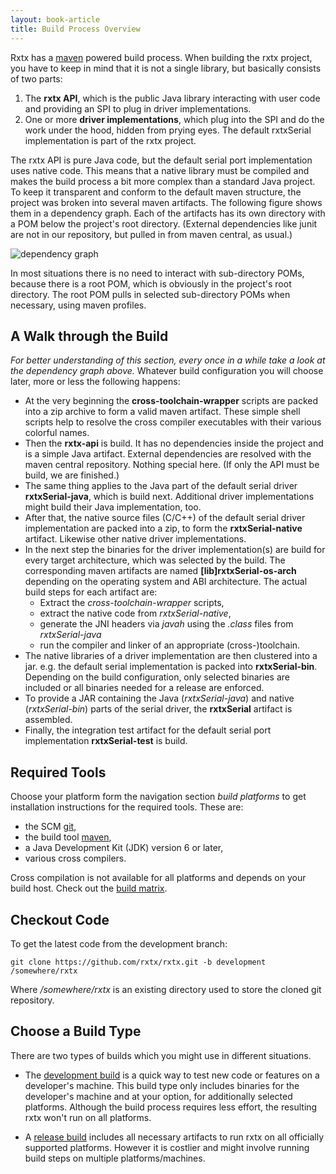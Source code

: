 ```yaml
---
layout: book-article
title: Build Process Overview
---
```


Rxtx has a [maven](http://maven.apache.org/) powered build process.
When building the rxtx project, you have to keep in mind that it is not a single library, but basically consists of two parts:

1. The **rxtx API**, which is the public Java library interacting with user code and providing an SPI to plug in driver implementations.
2. One or more **driver implementations**, which plug into the SPI and do the work under the hood, hidden from prying eyes. The default rxtxSerial implementation is part of the rxtx project.

The rxtx API is pure Java code, but the default serial port implementation uses native code. This means that a native library must be compiled and makes the build process a bit more complex than a standard Java project. To keep it transparent and conform to the default maven structure, the project was broken into several maven artifacts. The following figure shows them in a dependency graph. Each of the artifacts has its own directory with a POM below the project's root directory. (External dependencies like junit are not in our repository, but pulled in from maven central, as usual.)

![dependency graph]({{site.url}}/resources/img/dependencyGraph.png "rxtx project dependency graph")

In most situations there is no need to interact with sub-directory POMs, because there is a root POM, which is obviously in the project's root directory. The root POM pulls in selected sub-directory POMs when necessary, using maven profiles.

A Walk through the Build
------------------------
*For better understanding of this section, every once in a while take a look at the dependency graph above.* Whatever build configuration you will choose later, more or less the following happens:

* At the very beginning the **cross-toolchain-wrapper** scripts are packed into a zip archive to form a valid maven artifact. These simple shell scripts help to resolve the cross compiler executables with their various colorful names.
* Then the **rxtx-api** is build. It has no dependencies inside the project and is a simple Java artifact. External dependencies are resolved with the maven central repository. Nothing special here. (If only the API must be build, we are finished.)
* The same thing applies to the Java part of the default serial driver **rxtxSerial-java**, which is build next. Additional driver implementations might build their Java implementation, too.
* After that, the native source files (C/C++) of the default serial driver implementation are packed into a zip, to form the **rxtxSerial-native** artifact. Likewise other native driver implementations.
* In the next step the binaries for the driver implementation(s) are build for every target architecture, which was selected by the build. The corresponding maven artifacts are named **[lib]rxtxSerial-os-arch** depending on the operating system and ABI architecture. The actual build steps for each artifact are:
  * Extract the *cross-toolchain-wrapper* scripts,
  * extract the native code from *rxtxSerial-native*,
  * generate the JNI headers via *javah* using the *.class* files from *rxtxSerial-java*
  * run the compiler and linker of an appropriate (cross-)toolchain.
* The native libraries of a driver implementation are then clustered into a jar. e.g. the default serial implementation is packed into **rxtxSerial-bin**. Depending on the build configuration, only selected binaries are included or all binaries needed for a release are enforced.
* To provide a JAR containing the Java (*rxtxSerial-java*) and native (*rxtxSerial-bin*) parts of the serial driver, the **rxtxSerial** artifact is assembled.
* Finally, the integration test artifact for the default serial port implementation **rxtxSerial-test** is build.

Required Tools
--------------
Choose your platform form the navigation section *build platforms* to get installation instructions for the required tools. These are:

* the SCM [git](http://git-scm.com/),
* the build tool [maven](http://maven.apache.org/),
* a Java Development Kit (JDK) version 6 or later,
* various cross compilers.

Cross compilation is not available for all platforms and depends on your build host. Check out the [build matrix](matrix.html).

Checkout Code
-------------
To get the latest code from the development branch:

    git clone https://github.com/rxtx/rxtx.git -b development /somewhere/rxtx

Where */somewhere/rxtx* is an existing directory used to store the cloned git repository.

Choose a Build Type
-------------------
There are two types of builds which you might use in different situations.

* The [development build](../instructions/dev-build.html) is a quick way to test new code or features on a developer's machine. This build type only includes binaries for the developer's machine and at your option, for additionally selected platforms. Although the build process requires less effort, the resulting rxtx won't run on all platforms.

* A [release build](../instructions/release-build.html) includes all necessary artifacts to run rxtx on all officially supported platforms. However it is costlier and might involve running build steps on multiple platforms/machines.



